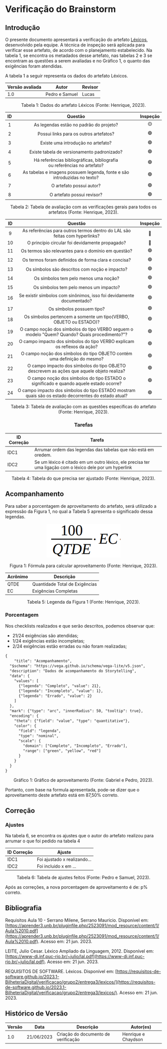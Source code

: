 # Verificação do Brainstorm

## Introdução

O presente documento apresentará a verificação do artefato [Léxicos](../../modelagem/lexicos.md), desenvolvido pela equipe. A técnica de inspeção será aplicada para verificar esse artefato, de acordo com o planejamento estabelecido. Na tabela 1, se encontra os metadados desse artefato, nas tabelas 2 e 3 se encontram as questões a serem avaliadas e no Gráfico 1, o quanto das exigências foram atendidas.

A tabela 1 a seguir representa os dados do artefato Léxicos.

<center>

| Versão avaliada | Autor          | Revisor |
| ---------------- | -------------- | ------- |
| 1.0              | Pedro e Samuel | Lucas   |

</center>

<div style="text-align: center">
<p> Tabela 1: Dados do artefato Léxicos (Fonte: Henrique, 2023). </p>
</div>

| ID |                                   Questão                                   | Inspeção |
| :-: | :---------------------------------------------------------------------------: | :--------: |
| 1 |                   As legendas estão no padrão do projeto?                   |     🟡     |
| 2 |                    Possui links para os outros artefatos?                    |     🟢     |
| 3 |                     Existe uma introdução no artefato?                     |     🟢     |
| 4 |                  Existe tabela de versionamento padronizado?                  |     🟢     |
| 5 | Há referências bibliográficas, bibliografia ou referências no artefato? |     🟢     |
| 6 |   As tabelas e imagens possuem legenda, fonte e são introduzidas no texto?   |     🟢     |
| 7 |                           O artefato possui autor?                           |     🟢     |
| 8 |                          O artefato possui revisor?                          |     🟢     |

<div style="text-align: center">
<p> Tabela 2: Tabela de avaliação com as verificações gerais para todos os artefatos (Fonte: Henrique, 2023). </p>
</div>

| ID |                                                Questão                                                | Inspeção |
| :-: | :----------------------------------------------------------------------------------------------------: | :--------: |
| 9 |              As referências para outros termos dentro do LAL são feitas com hyperlinks?              |     🔴     |
| 10 |                            O princípio circular foi devidamente propagado?                            |     🔴     |
| 11 |                         Os termos são relevantes para o domínio em questão?                         |     🟢     |
| 12 |                          Os termos foram definidos de forma clara e concisa?                          |     🟢     |
| 13 |                           Os símbolos são descritos com noção e impacto?                           |     🟢     |
| 14 |                                Os símbolos tem pelo menos uma noção?                                |     🟢     |
| 15 |                                Os símbolos tem pelo menos um impacto?                                |     🟢     |
| 16 |                 Se existir símbolos com sinônimos, isso foi devidamente documentado?                 |     🟢     |
| 17 |                                       Os símbolos possuem tipo?                                       |     🟢     |
| 18 |                   Os símbolos pertencem a somente um tipo(VERBO, OBJETO ou ESTADO)?                   |     🟢     |
| 19 |    O campo noção dos símbolos do tipo VERBO seguem o modelo "Quem? Quando? Quais procedimento?"?    |     🟢     |
| 20 |              O campo impacto dos símbolos do tipo VERBO explicam os reflexos da ação?              |     🟢     |
| 21 |             O campo noção dos símbolos do tipo OBJETO contém uma definição do mesmo?             |     🟢     |
| 22 |      O campo impacto dos símbolos do tipo OBJETO descrevem as ações que aquele objeto realiza?      |     🟢     |
| 23 |       O campo noção dos símbolos do tipo ESTADO o significado e quando aquele estado ocorre?       |     🟢     |
| 24 | O campo impacto dos símbolos do tipo ESTADO mostram quais são os estado decorrentes do estado atual? |     🟢     |

<div style="text-align: center">
<p> Tabela 3: Tabela de avaliação com as questões específicas do artefato (Fonte: Henrique, 2023). </p>
</div>

<center>

### Tarefas

| ID Correção | Tarefa                                                                                                         |
| ------------- | -------------------------------------------------------------------------------------------------------------- |
| IDC1          | Arrumar ordem das legendas das tabelas que não está em oredem.                                               |
| IDC2          | Se um léxico é citado em um outro léxico, ele precisa ter uma ligação com o léxico dele por um hyperlink |

<div style="text-align: center">
<p> Tabela 4: Tabela do que precisa ser ajustado (Fonte: Henrique, 2023). </p>
</div>

</center>

## Acompanhamento

Para saber a porcentagem de aproveitamento do artefato, será utilizado a expressão da Figura 1, no qual a Tabela 5 apresenta o significado dessa legendas.

<div style="text-align: center">
<img src="../../../images/formulaCalculoAproveitamento.png"  alt="legenda da fórmula da figura 1"/>

<p> Figura 1: Fórmula para calcular aproveitamento (Fonte: Henrique, 2023). </p>
</div>

<center>

| Acrônimo | Descrição                     |
| --------- | ------------------------------- |
| QTDE      | Quantidade Total de Exigências |
| EC        | Exigências Completas           |

<div style="text-align: center">
<p> Tabela 5: Legenda da Figura 1 (Fonte: Henrique, 2023). </p>
</div>

</center>

### Porcentagem

Nos checklists realizados e que serão descritos, podemos observar que:

- 21/24 exigências são atendidas;
- 1/24 exigências estão incompletas;
- 2/24 exigências estão erradas ou não foram realizadas;

```vegalite
{
    "title": "Acompanhamento",
  "$schema": "https://vega.github.io/schema/vega-lite/v5.json",
  "description": "Dados de acompanhamento do Storytelling",
  "data": {
    "values": [
      {"legenda": "Completo", "value": 21},
      {"legenda": "Incompleto", "value": 1},
      {"legenda": "Errado", "value": 2}
    ]
  },
  "mark": {"type": "arc", "innerRadius": 50, "tooltip": true},
  "encoding": {
    "theta": {"field": "value", "type": "quantitative"},
    "color": {
      "field": "legenda",
      "type": "nominal",
      "scale": {
        "domain": ["Completo", "Incompleto", "Errado"],
        "range": ["green", "yellow", "red"]
      }
    }
  }
}
```

<div style="text-align: center">
<p> Gráfico 1: Gráfico de aproveitamento (Fonte: Gabriel e Pedro, 2023). </p>
</div>

Portanto, com base na formula apresentada, pode-se dizer que o aproveitamento deste artefato está em 87,50% correto.

## Correção

### Ajustes

Na tabela 6, se encontra os ajustes que o autor do artefato realizou para arrumar o que foi pedido na tabela 4

| ID Correção | Ajuste                       |
| ------------- | ---------------------------- |
| IDC1          | Foi ajustado x realizando... |
| IDC2          | Foi incluido x em ...        |

<div style="text-align: center">
<p> Tabela 6: Tabela de ajustes feitos (Fonte: Pedro e Samuel, 2023). </p>
</div>

</center>

Após as correções, a nova porcentagem de aproveitamento é de: p% correto.

## Bibliografia

Requisitos Aula 10 - Serrano Milene, Serrano Maurício. Disponível em: [https://aprender3.unb.br/pluginfile.php/2523091/mod_resource/content/1/Aula%2010.pdf](https://aprender3.unb.br/pluginfile.php/2523091/mod_resource/content/1/Aula%2010.pdf). Acesso em: 21 jun. 2023.

LEITE, Julio Cesar. Léxico Ampliado da Linguagem, 2012. Disponível em: [https://www-di.inf.puc-rio.br/~julio/lal.pdf](https://www-di.inf.puc-rio.br/~julio/lal.pdf). Acesso em: 21 jun. 2023.

REQUISITOS DE SOFTWARE. Léxicos. Disponível em: [https://requisitos-de-software.github.io/2023.1-BilheteriaDigital/verificacao/grupo2/entrega3/lexicos/](https://requisitos-de-software.github.io/2023.1-BilheteriaDigital/verificacao/grupo2/entrega3/lexicos/). Acesso em: 21 jun. 2023.

## Histórico de Versão

| Versão | Data       | Descrição                             | Autor(es)           |
| ------- | ---------- | --------------------------------------- | ------------------- |
| 1.0     | 21/06/2023 | Criação do documento de verificação | Henrique e Chaydson |

‌
